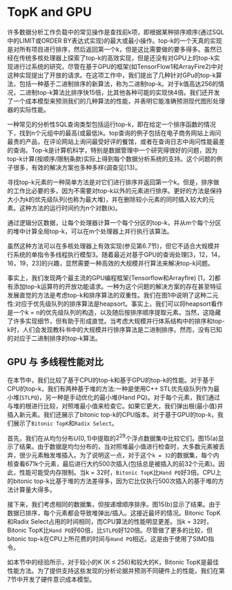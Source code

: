 # TopK and GPU

许多数据分析工作负载中的常见操作是查找前k项，即根据某种排序顺序(通过SQL中的LIMIT或ORDER BY表达式实现)的最大或最小操作。top-k的一个天真的实现是对所有项目进行排序，然后返回第一个k，但是这比需要做的要多得多。虽然已经在传统多核处理器上探索了top-k的高效实现，但是还没有对GPU上的top-k实现进行过系统的研究，尽管在基于GPU的框架(如TensorFlow1和ArrayFire2)中对这种实现提出了开放的请求。在这项工作中，我们提出了几种针对GPu的top-k算法，包括一种基于二进制排序的新算法，称为二进制top-k。对于k值高达256的情况，二进制top-k算法比排序快15倍，比其他各种可能的实现快4倍。我们还开发了一个成本模型来预测我们的几种算法的性能，并表明它能准确预测现代图形处理器的实际性能。

一种常见的分析性SQL查询类型包括运行top-k，即在给定一个排序函数的情况下，找到n个元组中的最高(或最低)k。top查询的例子包括在电子商务网站上询问最贵的产品，在评论网站上询问最受好评的餐馆，或者在查询日志中询问性能最差的查询。Top-k是计算机科学，特别是数据管理中一个研究得很好的问题，因为top-k计算(按顺序/限制条款)实际上得到每个数据分析系统的支持。这个问题的例子很多，有效的解决方案也多种多样(调查见[13)。

寻找top-k元素的一种简单方法是对它们进行排序并返回第一个k。但是，排序做的工作比必要的多，因为不需要对top-k以外的元素进行排序。更好的方法是保持大小为k的优先级队列(也称为最大堆)，并在删除较小元素的同时插入较大的元素。这种方法的运行时间约为n个对数(k)。

通过逻辑分区数据，让每个处理器计算一个每个分区的top-k，并从m个每个分区的堆中计算全局top-k，可以在m个处理器上并行执行该算法。

虽然这种方法可以在多核处理器上有效实现(参见第6.7节)，但它不适合大规模并行系统的单指令多线程执行模型3。随着最近对基于GPU的查询处理[3，12，14，16，19，23]的兴趣，显然需要一种高效的大规模并行算法来解决top-k问题。

事实上，我们发现两个最主流的GPU编程框架(Tensorflow和Arrayfire) [1，2]都有添加top-k运算符的开放功能请求。一种为这个问题的解决方案的存在甚至特征发展直觉的方法是考虑top-k和排序算法的双重性。我们在图1中说明了这种二元性:对应于优先级队列的排序算法是heapsort。事实上，我们可以将heapsort看作是一个k = n的优先级队列的构造，以及随后按排序顺序提取元素。当然，这隐藏了许多实现细节，但有助于形成直觉。当考虑大规模并行体系结构中的排序和top-k时，人们会发现教科书中的大规模并行排序算法是二进制排序。然而，没有已知的对应于二进制排序的top-k算法。

## GPU 与 多线程性能对比

在本节中，我们比较了基于CPU的top-k和基于GPU的top-k的性能。对于基于CPU的top-k，我们有两种基于堆的方法:一种是使用C++ STL优先级队列作为最小堆(`STLPQ`)，另一种是手动优化的最小堆(Hand PQ)。对于每个元素，我们通过与堆的根进行比较，对照堆最小值来检查它。如果它更大，我们弹出根(最小值)并插入新元素。我们还展示了bitonic top-k的CPU版本。对于基于GPU的top-k，我们展示了`Bitonic TopK`和`Radix Select`。

首先，我们在从均匀分布$U(0,1)$中提取的$2^{29}$个浮点数据集中比较它们。图15(a)显示了结果。由于数据是均匀分布的，当对照堆最小值进行检查时，大多数元素被丢弃，很少元素触发堆插入。为了说明这一点，对于这个`k = 32`的数据集，每个内核查看671k个元素，最后进行大约500次插入(包括总是被插入的前32个元素)。因此，性能可能受内存限制。当k = 32时，`Bitonic TopK`比`Hand PQ`好3倍。CPU上的bitonic top-k比基于堆的方法差得多，因为它比仅执行500次插入的基于堆的方法计算量大得多。

接下来，我们考虑相同的数据集，但按递增顺序排序。图15(b)显示了结果。由于数据已排序，每个元素都会导致堆弹出/插入。这接近最坏的情况。Bitonic TopK和Radix Select占用的时间相同，而CPU算法的性能明显更差。当k = 32时， Bitonic TopK比`Hand PQ`好60倍，比`STLPQ`好120倍。尽管做了更多的比较，但bitonic top-k在CPU上所花费的时间与`Hand PQ`相近。这是由于使用了SIMD指令。

如本节中的经验所示，对于较小的K (K ≤ 256)和较大的K，Bitonic TopK是最佳性能方法。为了提供支持这些发现的分析论据并预测不同硬件上的性能，我们在第7节中开发了硬件意识成本模型。